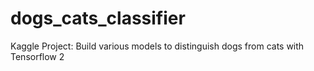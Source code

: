 # dogs_cats_classifier
Kaggle Project: Build various models to distinguish dogs from cats with Tensorflow 2
